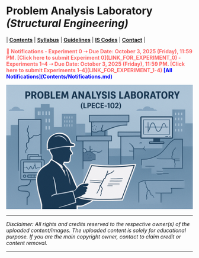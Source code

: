 # Problem Analysis Laboratory _(Structural Engineering)_

| **[Contents](Contents/Content.md)** | **[Syllabus](Contents/Syllabus.md)** | **[Guidelines](Contents/Guidelines.md)** | **[IS Codes](Contents/Codes.md)** | **[Contact](Contents/Contact.md)** | 

<span style="color:red; font-weight:bold; animation: blinker 1s linear infinite;">
🚨 Notifications 
</span>

<span style="color:red; font-weight:bold; animation: blinker 1s linear infinite;"> 
- Experiment 0 ➝ Due Date: October 3, 2025 (Friday), 11:59 PM. [Click here to submit Experiment 0](LINK_FOR_EXPERIMENT_0)
</span>

<span style="color:red; font-weight:bold; animation: blinker 1s linear infinite;"> 
- Experiments 1–4 ➝ Due Date: October 3, 2025 (Friday), 11:59 PM. [Click here to submit Experiments 1–4](LINK_FOR_EXPERIMENT_1-4)
</span>


<style>
@keyframes blinker {
  50% { opacity: 0; }
}
</style>



<style>
@keyframes blinker {
  50% { opacity: 0; }
}
</style>  

<span style="color:blue; font-weight:bold;">
  <span class="flash">[All Notifications](Contents/Notifications.md)</span>
</span>

![PAL](Contents/Images/PAL.png)

---

*Disclaimer: All rights and credits reserved to the respective owner(s) of the uploaded content/images. The uploaded content is solely for educational purpose. If you are the main copyright owner, contact to claim credit or content removal.*

---
